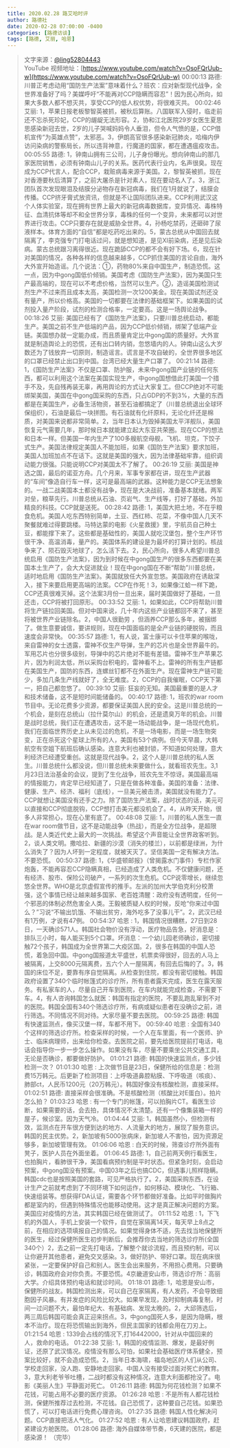 ```yaml
---
title: 2020.02.28 路艾哈时评
author: 路德社
date: 2020-02-28 07:00:00 -0400
categories: [路德访谈]
tags: [路德, 艾丽, 哈恩]
---
```


> 文字来源：[@ling52804443](https://twitter.com/ling52804443)  
> YouTube 视频地址：[https://www.youtube.com/watch?v=OsoFQrUub-w](https://www.youtube.com/watch?v=OsoFQrUub-w)
00:00:13 路德: 川普正考虑动用“国防生产法案”意味着什么？班农：应对新型现代战争，全世界准备好了吗？美媒呼吁“不能再对CCP隐瞒而容忍”！因为民心所向，如果大多数人都不想灭共，享受CCP的低人权优势，将很难灭共。
00:02:46 艾丽: 1，苹果日报老板黎智英被抓，被秋后算账。八国联军入侵时，临走前还不忘杀死珍妃，CCP的龌龊无法形容。2，协和江北医院29岁女医生夏思思感染新冠去世，2岁的儿子哭喊妈妈令人垂泪，但令人气愤的是，CCP借机宣传“为英雄点赞”，太邪恶。3，伊朗高官很多感染新冠肺炎，哈梅内伊访问染病的警察局长，所以违背神意，行魔道的国家，都在遭遇瘟疫攻击。
00:05:55 路德: 1，钟南山拥有三公司，儿子身份曝光。想向钟南山的那几家医院销售，必须有钟南山儿子的关系。医药代表行业内，名声很臭。现在成为CCP代言人，配合CCP，栽赃病毒来源于美国。2，黎智英被抓，现在对香港要秋后清算了，之前大屠杀是针对素人，现在要动名人了。3，浙江团队首次发现眼泪及结膜分泌物存在新冠病毒，我们在1月就说了，结膜会传播。CCP挤牙膏式放资讯，但就是不让国际团队进来。CCP利用武汉这个人体实验室，现在拥有世界上最大的新冠病毒数据库，变异情况、毒株特征、血清抗体等却不和全世界分享，毒株的任何一个变异，未来都可以对世界进行攻击。CCP只要存在就是威胁全世界。4，孙杨吃禁药，还砸碎了尿液样本。体育方面的“自信”都是吃药吃出来的。5，蒙古总统从中国回去就隔离了，李克强专门打电话过问，就是想知道，是见XI前染病，还是见后染病。蒙古总统跟习离得很近。现在跪舔CCP的都不会有好下场。6，现在针对美国的情况，各种各样的信息越来越多，CCP抓住美国的言论自由，海外大外宣开始造谣。几个说法：①，药物80%来自中国生产，制造恐慌。这一点，因为中gong国低价倾销。美国考虑《国防生产法案》，因为美国只生产最高端的，现在可以不考虑价格，当然可以生产。②，造谣美国检测试剂生产不过来而且成本太高，美国检测一次1200美金。现在美国试剂还没有量产，所以价格高。美国的一切都要在法律的基础框架下。如果美国的试剂投入量产阶段，试剂的检测合格率，一定要高。这是一场舆论战争。
00:18:26 艾丽: 美国已经有了《国防生产法案》，只要川普总统启动，都能生产。美国之前不生产低端的产品，因为CCP低价倾销，绑架了低端产业链。美国想办就一定能办成，而且质量肯定比中gong国的质量好。大外宣就是制造舆论上的恐慌，还有出口转内销，忽悠墙内的人。钟南山这么大岁数还为了钱放弃一切原则，制造谣言。谎言是不攻自破的，全世界很多地区的口罩已经禁止出口到中国。台湾已经大量生产口罩了。
00:21:14 路德: 1，《国防生产法案》不仅是口罩、防护服，未来中gong国产业链的任何东西，都可以利用这个法案在美国实现生产，中gong国想借此打美国一个措手不及，先自残再装无辜，再用舆论的方式让大家复工。但CCP绝对不可能绑架美国，美国在中gong国采购的东西，只占GDP的不到3%，大量的东西都是在美国生产，必备生活物资，甚至石油都搞定了（川普总统退出全球环保组织），石油是最后一块拼图。有石油就有化纤原料，无论化纤还是棉质，对美国来说都非常简单。2，当年日本认为毁掉美国太平洋舰队，美国恢复元气需要几年，那时候日本就能建立起大东亚共荣圈。现在CCP的想法和日本一样。但美国一年内生产了100多艘航空母舰，飞机、坦克，下饺子式生产。美国法律规定美国人不能加班，如果《国防生产法案》要求加班，美国人加班加点不在话下。这就是美国的强大，因为法律基础牢靠，组织调动能力很强。只能说明CCP对美国太不了解了。
00:26:19 艾丽: 美国是神选之国，最后的诺亚方舟。几个月来，军事专家都在讲，现在生产武器的“车间”像造自行车一样，这可是最高端的武器。这种能力是CCP无法想象的。一战二战美国本土都没有战争，现在是大决战前，准备基本就绪。两军对垒，粮草先行。川普总统从石油、页岩气、生产线等，打好了基础，外加精良的科技。CCP就是送死。
00:28:42 路德: 1，美国大把土地，不在乎粮食危机。美国人吃东西特别简单，土豆、西红柿、花菜，不像中国人几天不聚餐就难过得要跳楼。马特达蒙的电影《火星救援》里，宇航员自己种土豆，都能撑下来了。这些都是基础性的，美国人就吃汉堡包，整个生产环节很干净、高温消毒，量产的。美国体系的建设是为最坏的打算计划的。核战争来了、陨石毁灭地球了，怎么活下去。2，民心所向，很多人希望川普总统启用《国防生产法案》，因为到时候在中gong国生产的很多东西都要在美国本土生产了，会大大促进就业！现在中gong国在不断“帮助”川普总统，适时地启用《国防生产法案》。美国就放任大外宣忽悠。美国政府在诱敌深入，接下来要启用更高端的法案。CCP在作死！3，如果像江蛤一样下跪，CCP还真很难灭掉。这个法案3月份一旦出来，届时美国做好了基础，一旦还击，CCP将被打回原形。
00:33:52 艾丽: 1，如果如此，CCP将帮助川普将生产链拉回美国。但对中国来说，几十年内这些产业链都回不来了，甚至将被世界产业链除名。2，中国人很勤劳 ，但涵养CCP那么多年，被捆绑了。做生意要诚信，要讲规则，现在中国面临的是全产业链的硬脱钩，而且速度会非常快。
00:35:57 路德: 1，有人说，富士康可以卡住苹果的喉咙，来自雷神的女士透露，雷神不仅生产导弹，生产的芯片也是全世界最牛的。军用芯片也分很多级别，导弹中的芯片绝对不能有差错。雷神不生产苹果芯片，因为利润太低，所以采购台积电的，雷神看不上。雷神的所有生产链都在美国生产，国防的东西，连螺丝钉都不在外面生产。现在雷神生产链可能少，多加几条生产线就好了，全无难度。2，CCP的自我催眠，CCP天下第一，把自己都忽悠了。
00:39:10 艾丽: 狂妄的无知。美国最重要的是人才和技术储备，这不是短时间能储备的。
00:40:17 路德: 1，班农的war room节目中。无论花费多少资源，都要保证美国人民的安全。这是川普总统的一个机会，是刻在总统山（拉什莫尔山）的机会，还是遗臭万年的机会。川普是战时总统，我们正在遭遇攻击，这不是一场动能战争，是一场现代危机，我们在面临世界历史上从未见过的危机，不是一场电影，而是一场生物突变，正在杀死这个星球上所有的人，美国有53个病例。但今天早晨，大韩航空有空姐下航班后确认感染。连意大利也被封锁，不知道如何处理，意大利经济已经遭受重创。这就是现代战争。2，这个人是川普总统的私人医生。川普总统什么都没说，但川普总统未来要做什么，就看班农先生。3,1月23日法治基金的会议，提到了生化战争，班农先生不惊讶。美国最高端的情报能力，肯定早已经知道了，只是在做各种准备。美国的准备：法律、健康、生产、经济、福利（底线），一旦美元被击溃，美国就没有能力了。CCP就想让美国没有还手之力。除了国防生产法案，战时状态的话，美元可以直接和CCP彻底脱钩，CCP想打击美元都没机会了。4，从昨天开始，很多人非常担心，现在心里有底了。
00:48:08 艾丽: 1，川普的私人医生一直在war room做节目，这不是动能战争（热战），而是全方位战争，是超限战。是人类近代史上最大的一次挑战。希望这个声音能让全世界政客听到。2，谈人类文明。撒哈拉、新疆的沙漠（消失的楼兰），以前都是绿洲，为什么消失了？因为人坏到一定程度，就被天灭了。坚信美国一定有解决方法。不要恐慌。
00:50:37 路德: 1，《华盛顿邮报》（曾揭露水门事件）专栏作家炮轰，不能再容忍CCP隐瞒真相，已经造成了人类危机。不仅健康问题，还有经济、股市、保险公司破产，一系列的次生危机。CCP说零增长，继续忽悠全世界。WHO是北京虚假宣传的推手。左派的加州大学伯克利分校萧强，这个事情已经让越来越多国家、老百姓清醒：政府没有透明度，任何一个邪恶的体制必然危害全人类。王毅被质疑人权的时候，反呛“你来过中国么？”习说“不输出饥饿、不输出贫穷，海外吃多了没事儿干”。2，武汉已经有1万例，才说有47例。
00:54:37 哈恩 : 1，韩国情况很糟糕，27日到28日，一天确诊571人。韩国社会物价没有浮动，医疗物品告急，好消息是：排队三小时，每人能买到5个口罩。坏消息：一个幼儿园老师确诊，密切接触72个孩子，韩国成为全世界第二大疫区国。2，很多在韩国的中国人恐慌，着急回中国。中gong国报道太平盛世，机票卖得很好，回去的人马上被隔离，上交8000元隔离费，五六个人一屋隔离，有回去后悔的了。3，韩国的床位不足，要靠有序自觉隔离。从检查到住院，都没有密切接触。韩国政府设置了340个临时帐篷式的诊疗所，所有患者露天完成，医生在露天服务。有私家车的人，尽量自己开车到医院，在车内就能完成检查，不需要下车。4，有人咨询韩国怎么就医：韩国有指定的医院，不要乱跑乱窜到不对的医院。韩国全国有340个筛选诊疗所，有病或疑似患者在没确诊之前，进行筛选。不同情况不同对待。大家尽量不要去医院。
00:59:25 路德: 韩国有快速监测点，像买汉堡一样，车都不用下。
00:59:40 哈恩 : 全国有340个这样的筛选诊疗所。检查采样的时候，一个人在车里面，有一个医师、护士、临床病理师，出来给你检查。去医院之前，要先给医院提前打电话，电话会指导你一步一步怎么操作。如果没有车，尽量不要乘坐公共交通工具，无论是否确诊，都要做好防护。
01:01:21 路德: 韩国的快速监测点，多少钱检测一次？
01:01:30 哈恩 : 上次做节目是23日，保健所给的信息是：检测费15万韩元。后更新了检测项目：上呼吸道鼻腔粘膜、下呼吸道（咳痰）、肺部ct，人民币1200元（20万韩元）。韩国好像没有核酸检测，直接采样。
01:02:51 路德: 直接采样会很准确。不是核酸检测（核酸比对E蛋白）。拍片怎么拍？
01:03:23 哈恩 : 有一个专门的帐篷，可以拍胸片CT。看医生诊断，如果需要的话，会去拍，具体情况不太清楚。还有一个像集装箱一样的屋子，候诊室。因为天气冷。
01:04:44 艾丽: 1，韩国虽然小，但检测有效，监测点在开车很方便到达的地方、人流量大的地方，展现了服务意识。韩国的民主优势。2，新加坡有5000张病床，新加坡人不害怕，因为资源足够多，新加坡管理有效。
01:06:06 哈恩 : 白天的时候，筛查诊疗所外面有凳子，医护人员在外面坐着。
01:06:45 路德: 1，自己前两天例行看医生，也拍胸片，看肺很干净，美国看病预约制是平时状态。但紧急时刻，会启动预案，中gong国没有预案。中国03年之后也搞CDC，但遇事儿照样隐瞒。韩国cdc也是按照美国的套路，可见严格执行了。2，美国采购东西，在设计生产之前就考虑到了不同环境下如何运作，如何移动、模块化、飞行箱、快速组装等。想获得FDA认证，需要各个环节都做好准备。比如平时做胸片都是室内的，但遇到特殊情况也能移动使用。这才是真正解决问题的方案。美国应对疫情的方法，其实韩国已经在做测试了。
01:11:52 哈恩 : 1，下飞机的外国人，手机上安装一个软件，自觉在家隔离14天，每天早上8点之前，在相应的选项填报自己的情况。如果觉得身体不适，先去找当地保健所的医生，经过保健所医生初步判断后，会推荐你去当地的筛选诊疗所(全国340个）2，去之前一定先打电话，了解整个就诊流程，而且预约制，可以让你避开其他患者，避免交叉感染。3，做好防护、带好口罩。现在病床很紧张，一定要保护好自己和别人。医生会出来服务，不用担心费用。只要确诊，韩国政府会对你负责。不要恐慌。4京畿道安山市，筛选诊疗所：高丽大学。介绍具体预约电话和就诊时间。
01:18:01 路德: 1，哈恩是安山市，保健所的战友。韩国检测出来，可以自己在家隔离，有人发药，不会导致细胞因子风暴。有并发症的风险比较大。如果早发现，及时抑制病毒复制，时间一过问题不大，最怕年纪大、有基础病、发现太晚的。2，大邱筛选后，两三周后韩国可能会真正迎来拐点。3，中gong国死人多，是因为隐瞒，根本不治疗。现在将恐慌输出到海外，但民主国家的钱都会用在刀刃上。
01:21:54 哈恩 : 1339会占线的情况下,打16442000，针对从中国回来的人，救命的电话。
01:22:38 艾丽: 1，韩国的疫情监测、爆发，是最好例证，还原了武汉情况。疫情没有那么可怕，如果社会基础医疗体系健全，预案比较好，就不会造成恐慌。2，当年日本海啸，福岛地区的人们从公司、学校走回家，没人跑、安静地走回家。中国人没有接受过面对死亡的教育。3，意大利老爷爷吐槽，二战时都没有这种情况，连意大利面都抢没了。电影《美丽人生》平静面对死亡。
01:26:11 路德: 韩国为何花钱检测？如果不花钱，可能占用不必要的医疗资源。
01:26:28 哈恩 : 不是所有人都花钱检测，保健所推荐过去检测，不花钱。自己恐慌了，这种要自己花钱。如果恐慌了，可以打电话进行免费心理咨询。
01:27:35 路德: 韩国人性化解决问题。CCP直接把活人气化。
01:27:52 哈恩 : 有人让哈恩建议韩国政府，赶紧建设方舱医院。
01:28:06 路德: 海外自媒体带节奏，6天建的医院，都是感染源！
（完毕）

